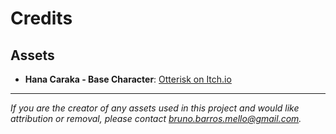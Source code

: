 # Credits

## Assets

- **Hana Caraka - Base Character**: [Otterisk on Itch.io](https://otterisk.itch.io/hana-caraka-base-character)

---

*If you are the creator of any assets used in this project and would like attribution or removal, please contact <bruno.barros.mello@gmail.com>.*

